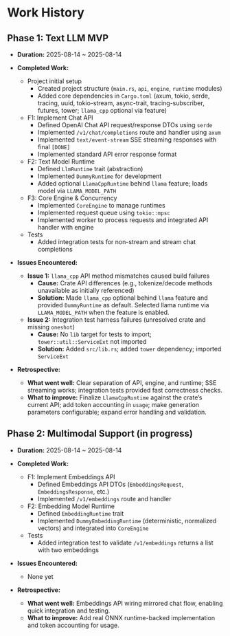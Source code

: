 # Work History

## Phase 1: Text LLM MVP

- **Duration:** 2025-08-14 ~ 2025-08-14
- **Completed Work:**
  - Project initial setup
    - Created project structure (`main.rs`, `api`, `engine`, `runtime` modules)
    - Added core dependencies in `Cargo.toml` (axum, tokio, serde, tracing, uuid, tokio-stream, async-trait, tracing-subscriber, futures, tower; `llama_cpp` optional via feature)
  - F1: Implement Chat API
    - Defined OpenAI Chat API request/response DTOs using `serde`
    - Implemented `/v1/chat/completions` route and handler using `axum`
    - Implemented `text/event-stream` SSE streaming responses with final `[DONE]`
    - Implemented standard API error response format
  - F2: Text Model Runtime
    - Defined `LlmRuntime` trait (abstraction)
    - Implemented `DummyRuntime` for development
    - Added optional `LlamaCppRuntime` behind `llama` feature; loads model via `LLAMA_MODEL_PATH`
  - F3: Core Engine & Concurrency
    - Implemented `CoreEngine` to manage runtimes
    - Implemented request queue using `tokio::mpsc`
    - Implemented worker to process requests and integrated API handler with engine
  - Tests
    - Added integration tests for non-stream and stream chat completions

- **Issues Encountered:**
  - **Issue 1:** `llama_cpp` API method mismatches caused build failures
    - **Cause:** Crate API differences (e.g., tokenize/decode methods unavailable as initially referenced)
    - **Solution:** Made `llama_cpp` optional behind `llama` feature and provided `DummyRuntime` as default. Selected llama runtime via `LLAMA_MODEL_PATH` when the feature is enabled.
  - **Issue 2:** Integration test harness failures (unresolved crate and missing `oneshot`)
    - **Cause:** No `lib` target for tests to import; `tower::util::ServiceExt` not imported
    - **Solution:** Added `src/lib.rs`; added `tower` dependency; imported `ServiceExt`

- **Retrospective:**
  - **What went well:** Clear separation of API, engine, and runtime; SSE streaming works; integration tests provided fast correctness checks.
  - **What to improve:** Finalize `LlamaCppRuntime` against the crate’s current API; add token accounting in `usage`; make generation parameters configurable; expand error handling and validation.

## Phase 2: Multimodal Support (in progress)

- **Duration:** 2025-08-14 ~ 2025-08-14
- **Completed Work:**
  - F1: Implement Embeddings API
    - Defined Embeddings API DTOs (`EmbeddingsRequest`, `EmbeddingsResponse`, etc.)
    - Implemented `/v1/embeddings` route and handler
  - F2: Embedding Model Runtime
    - Defined `EmbeddingRuntime` trait
    - Implemented `DummyEmbeddingRuntime` (deterministic, normalized vectors) and integrated into `CoreEngine`
  - Tests
    - Added integration test to validate `/v1/embeddings` returns a list with two embeddings

- **Issues Encountered:**
  - None yet

- **Retrospective:**
  - **What went well:** Embeddings API wiring mirrored chat flow, enabling quick integration and testing.
  - **What to improve:** Add real ONNX runtime-backed implementation and token accounting for usage.